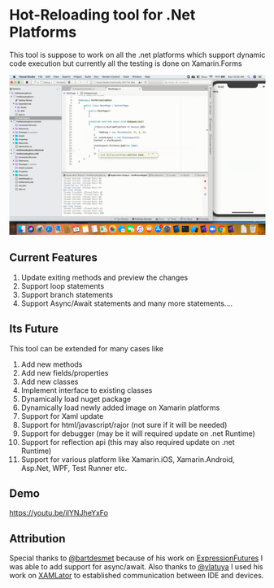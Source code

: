 # Hot-Reloading tool for .Net Platforms
This tool is suppose to work on all the .net platforms which support dynamic code execution but currently all the testing is done on Xamarin.Forms

![preview](/gif/preview.gif)

## Current Features
1. Update exiting methods and preview the changes
2. Support loop statements
3. Support branch statements
4. Support Async/Await statements and many more statements....

## Its Future
This tool can be extended for many cases like
1. Add new methods
2. Add new fields/properties
3. Add new classes
4. Implement interface to existing classes
5. Dynamically load nuget package
6. Dynamically load newly added image on Xamarin platforms
8. Support for Xaml update
9. Support for html/javascript/rajor (not sure if it will be needed)
7. Support for debugger (may be it will required update on .net Runtime)
8. Support for reflection api (this may also required update on .net Runtime)
9. Support for various platform like Xamarin.iOS, Xamarin.Android, Asp.Net, WPF, Test Runner etc.

## Demo
https://youtu.be/iIYNJheYxFo

## Attribution
Special thanks to [@bartdesmet](https://github.com/bartdesmet) because of his work on [ExpressionFutures](https://github.com/bartdesmet/ExpressionFutures/tree/master/CSharpExpressions) I was able to add support for async/await.
Also thanks to [@ylatuya](https://twitter.com/ylatuya) I used his work on [XAMLator](https://github.com/ylatuya/XAMLator) to established communication between IDE and devices.
